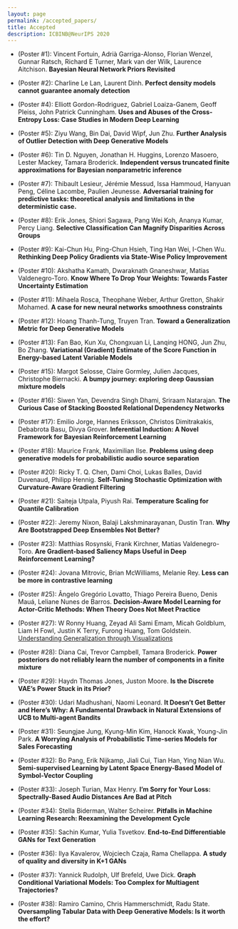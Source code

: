 ```yaml
---
layout: page
permalink: /accepted_papers/
title: Accepted
description: ICBINB@NeurIPS 2020
---
```


* (Poster \#1): Vincent Fortuin, Adrià Garriga-Alonso, Florian Wenzel, Gunnar Ratsch, Richard E Turner, Mark van der Wilk, Laurence Aitchison. <b>Bayesian Neural Network Priors Revisited</b>

* (Poster \#2): Charline Le Lan, Laurent Dinh. <b>Perfect density models cannot guarantee anomaly detection</b>

* (Poster \#4): Elliott Gordon-Rodriguez, Gabriel Loaiza-Ganem, Geoff Pleiss, John Patrick Cunningham. <b>Uses and Abuses of the Cross-Entropy Loss: Case Studies in Modern Deep Learning</b>

* (Poster \#5): Ziyu Wang, Bin Dai, David Wipf, Jun Zhu. <b>Further Analysis of Outlier Detection with Deep Generative Models</b>

* (Poster \#6): Tin D. Nguyen, Jonathan H. Huggins, Lorenzo Masoero, Lester Mackey, Tamara Broderick. <b>Independent versus truncated finite approximations for Bayesian nonparametric inference</b>

* (Poster \#7): Thibault Lesieur, Jérémie Messud, Issa Hammoud, Hanyuan Peng, Céline Lacombe, Paulien Jeunesse. <b>Adversarial training for predictive tasks: theoretical analysis and limitations in the deterministic case.</b>

* (Poster \#8): Erik Jones, Shiori Sagawa, Pang Wei Koh, Ananya Kumar, Percy Liang. <b>Selective Classification Can Magnify Disparities Across Groups</b>
<!-- * Erik Jones, Shiori Sagawa, Pang Wei Koh, Ananya Kumar, Percy Liang. <b>Selective Classification Can Magnify Disparities Across Groups</b> [<a href="">link</a>] -->

* (Poster \#9): Kai-Chun Hu, Ping-Chun Hsieh, Ting Han Wei, I-Chen Wu. <b>Rethinking Deep Policy Gradients via State-Wise Policy Improvement</b>

* (Poster \#10): Akshatha Kamath, Dwaraknath Gnaneshwar, Matias Valdenegro-Toro. <b>Know Where To Drop Your Weights: Towards Faster Uncertainty Estimation</b>

* (Poster \#11): Mihaela Rosca, Theophane Weber, Arthur Gretton, Shakir Mohamed. <b>A case for new neural networks smoothness constraints</b>

* (Poster \#12): Hoang Thanh-Tung, Truyen Tran. <b>Toward a Generalization Metric for Deep Generative Models</b>

* (Poster \#13): Fan Bao, Kun Xu, Chongxuan Li, Lanqing HONG, Jun Zhu, Bo Zhang. <b>Variational (Gradient) Estimate of the Score Function in Energy-based Latent Variable Models</b>

* (Poster \#15): Margot Selosse, Claire Gormley, Julien Jacques, Christophe Biernacki. <b>A bumpy journey: exploring deep Gaussian mixture models</b>

* (Poster \#16): Siwen Yan, Devendra Singh Dhami, Sriraam Natarajan. <b>The Curious Case of Stacking Boosted Relational Dependency Networks</b>

* (Poster \#17): Emilio Jorge, Hannes Eriksson, Christos Dimitrakakis, Debabrota Basu, Divya Grover. <b>Inferential Induction: A Novel Framework for Bayesian Reinforcement Learning</b>

* (Poster \#18): Maurice Frank, Maximilian Ilse. <b>Problems using deep generative models for probabilistic audio source separation</b>

* (Poster \#20): Ricky T. Q. Chen, Dami Choi, Lukas Balles, David Duvenaud, Philipp Hennig. <b>Self-Tuning Stochastic Optimization with Curvature-Aware Gradient Filtering</b>

* (Poster \#21): Saiteja Utpala, Piyush Rai. <b>Temperature Scaling for Quantile Calibration</b>

* (Poster \#22): Jeremy Nixon, Balaji Lakshminarayanan, Dustin Tran. <b>Why Are Bootstrapped Deep Ensembles Not Better?</b>

* (Poster \#23): Matthias Rosynski, Frank Kirchner, Matias Valdenegro-Toro. <b>Are Gradient-based Saliency Maps Useful in Deep Reinforcement Learning?</b>

* (Poster \#24): Jovana Mitrovic, Brian McWilliams, Melanie Rey. <b>Less can be more in contrastive learning</b>

* (Poster \#25): Ângelo Gregório Lovatto, Thiago Pereira Bueno, Denis Mauá, Leliane Nunes de Barros. <b>Decision-Aware Model Learning for Actor-Critic Methods: When Theory Does Not Meet Practice</b>

* (Poster \#27): W Ronny Huang, Zeyad Ali Sami Emam, Micah Goldblum, Liam H Fowl, Justin K Terry, Furong Huang, Tom Goldstein. [Understanding Generalization through Visualizations](https://openreview.net/pdf?id=pxqYT_7gToV)

* (Poster \#28): Diana Cai, Trevor Campbell, Tamara Broderick. <b>Power posteriors do not reliably learn the number of components in a finite mixture</b>

* (Poster \#29): Haydn Thomas Jones, Juston Moore. <b>Is the Discrete VAE’s Power Stuck in its Prior?</b>

* (Poster \#30): Udari Madhushani, Naomi Leonard. <b>It Doesn’t Get Better and Here’s Why: A Fundamental Drawback in Natural Extensions of UCB to Multi-agent Bandits</b>

* (Poster \#31): Seungjae Jung, Kyung-Min Kim, Hanock Kwak, Young-Jin Park. <b>A Worrying Analysis of Probabilistic Time-series Models for Sales Forecasting</b>

* (Poster \#32): Bo Pang, Erik Nijkamp, Jiali Cui, Tian Han, Ying Nian Wu. <b>Semi-supervised Learning by Latent Space Energy-Based Model of Symbol-Vector Coupling</b>

* (Poster \#33): Joseph Turian, Max Henry. <b>I’m Sorry for Your Loss: Spectrally-Based Audio Distances Are Bad at Pitch</b>

* (Poster \#34): Stella Biderman, Walter Scheirer. <b>Pitfalls in Machine Learning Research: Reexamining the Development Cycle</b>

* (Poster \#35): Sachin Kumar, Yulia Tsvetkov. <b>End-to-End Differentiable GANs for Text Generation</b>

* (Poster \#36): Ilya Kavalerov, Wojciech Czaja, Rama Chellappa. <b>A study of quality and diversity in K+1 GANs</b>

* (Poster \#37): Yannick Rudolph, Ulf Brefeld, Uwe Dick. <b>Graph Conditional Variational Models: Too Complex for Multiagent Trajectories?</b>

* (Poster \#38): Ramiro Camino, Chris Hammerschmidt, Radu State. <b>Oversampling Tabular Data with Deep Generative Models: Is it worth the effort?</b>
